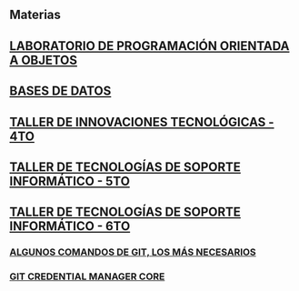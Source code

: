 ## Materias

## [LABORATORIO DE PROGRAMACIÓN ORIENTADA A OBJETOS](https://github.com/materiasipm/materiasipm.github.io/blob/master/labo/labo.md#programa-del-laboratorio-de-programaci%C3%B3n-oritentada-a-objetos)

## [BASES DE DATOS](https://github.com/materiasipm/materiasipm.github.io/blob/master/bases/bases.md#bases-de-datos)

## [TALLER DE INNOVACIONES TECNOLÓGICAS - 4TO](https://github.com/materiasipm/materiasipm.github.io/blob/master/taller4to/taller4to.md#taller-de-innovaciones-tecnol%C3%B3gicas)

## [TALLER DE TECNOLOGÍAS DE SOPORTE INFORMÁTICO - 5TO](https://github.com/materiasipm/materiasipm.github.io/blob/master/taller5to/taller5to.md#taller-de-tecnolog%C3%ADas-de-soporte-inform%C3%A1tico)

## [TALLER DE TECNOLOGÍAS DE SOPORTE INFORMÁTICO - 6TO](https://github.com/materiasipm/materiasipm.github.io/blob/master/taller6to/taller6to.md#taller-de-tecnolog%C3%ADas-de-soporte-inform%C3%A1tico)


### [ALGUNOS COMANDOS DE GIT, LOS MÁS NECESARIOS](https://github.com/materiasipm/materiasipm.github.io/blob/master/comandos.md)

### [GIT CREDENTIAL MANAGER CORE](https://github.com/materiasipm/materiasipm.github.io/blob/master/GitCredentialManagerCore.md)



